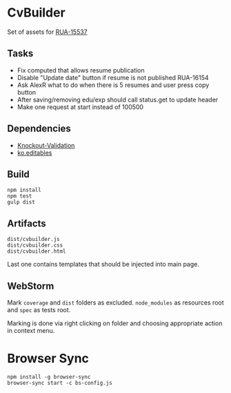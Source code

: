 CvBuilder
=========

Set of assets for [RUA-15537](https://rabota.atlassian.net/browse/RUA-15537)

Tasks
-----

 * Fix computed that allows resume publication
 * Disable "Update date" button if resume is not published RUA-16154
 * Ask AlexR what to do when there is 5 resumes and user press copy button
 * After saving/removing edu/exp should call status.get to update header
 * Make one request at start instead of 100500

Dependencies
------------

 * [Knockout-Validation](https://github.com/Knockout-Contrib/Knockout-Validation)
 * [ko.editables](https://github.com/romanych/ko.editables)

Build
-----

	npm install
	npm test
	gulp dist

Artifacts
---------

	dist/cvbuilder.js
	dist/cvbuilder.css
	dist/cvbuilder.html

Last one contains templates that should be injected into main page.

WebStorm
--------

Mark `coverage` and `dist` folders as excluded. `node_modules` as resources root and `spec` as tests root.

Marking is done via right clicking on folder and choosing appropriate action in context menu.

Browser Sync
============

	npm install -g browser-sync
	browser-sync start -c bs-config.js
